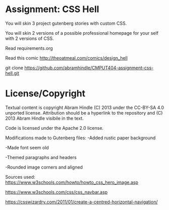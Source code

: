 Assignment: CSS Hell
====================

You will skin 3 project gutenberg stories with custom CSS.

You will skin 2 versions of a possible professional homepage for your
self with 2 versions of CSS.

Read requirements.org

Read this comic http://theoatmeal.com/comics/design_hell

git clone https://github.com/abramhindle/CMPUT404-assignment-css-hell.git

License/Copyright
=================

Textual content is copyright Abram Hindle (C) 2013 under the CC-BY-SA
4.0 unported license. Attribution should be a hyperlink to the
repository and (C) 2013 Abram Hindle visibile in the text.

Code is licensed under the Apache 2.0 license.


Modifications made to Gutenberg files:
-Added rustic paper background

-Made font seem old

-Themed paragraphs and headers

-Rounded image corners and aligned



Sources used:
https://www.w3schools.com/howto/howto_css_hero_image.asp

https://www.w3schools.com/css/css_navbar.asp

https://csswizardry.com/2011/01/create-a-centred-horizontal-navigation/

